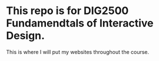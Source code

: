 # This repo is for DIG2500 Fundamendtals of Interactive Design.
This is where I will put my websites throughout the course.
